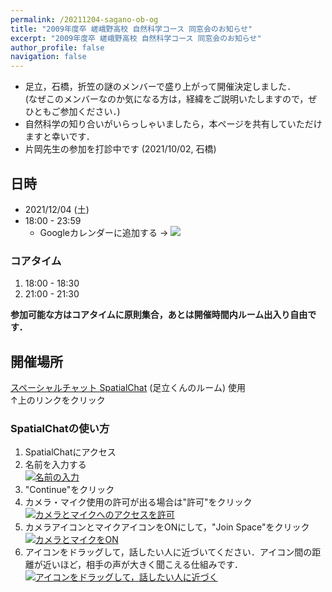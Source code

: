 ```yaml
---
permalink: /20211204-sagano-ob-og
title: "2009年度卒 嵯峨野高校 自然科学コース 同窓会のお知らせ"
excerpt: "2009年度卒 嵯峨野高校 自然科学コース 同窓会のお知らせ"
author_profile: false
navigation: false
---
```


- 足立，石橋，折笠の謎のメンバーで盛り上がって開催決定しました．  
  (なぜこのメンバーなのか気になる方は，経緯をご説明いたしますので，ぜひともご参加ください．)
- 自然科学の知り合いがいらっしゃいましたら，本ページを共有していただけますと幸いです．
- 片岡先生の参加を打診中です (2021/10/02, 石橋)

## 日時

- 2021/12/04 (土)
- 18:00 - 23:59
    - Googleカレンダーに追加する → <a target="_blank" href="https://calendar.google.com/event?action=TEMPLATE&amp;tmeid=NGhiODhqNjVjMDRxbzF2dmcwMm5wMm91cTggaWo2ZnFxOGQ5bmg3NW92aDQ1ZWJ2aDJyYmdAZw&amp;tmsrc=ij6fqq8d9nh75ovh45ebvh2rbg%40group.calendar.google.com"><img border="0" src="https://www.google.com/calendar/images/ext/gc_button1_ja.gif"></a>

### コアタイム

1. 18:00 - 18:30
2. 21:00 - 21:30

**参加可能な方はコアタイムに原則集合，あとは開催時間内ルーム出入り自由です．**

## 開催場所

[スペーシャルチャット SpatialChat](https://spatial.chat/s/condmatparty200719) (足立くんのルーム) 使用  
↑上のリンクをクリック

### SpatialChatの使い方

1. SpatialChatにアクセス
2. 名前を入力する  
    [![名前の入力](https://i.gyazo.com/e0773956bef1c26b9c5286d219ccac9b.png)](https://gyazo.com/e0773956bef1c26b9c5286d219ccac9b)
3. "Continue"をクリック
4. カメラ・マイク使用の許可が出る場合は"許可"をクリック  
    [![カメラとマイクへのアクセスを許可](https://i.gyazo.com/63f65c6abedeec8815c938a17d9b0ed9.png)](https://gyazo.com/63f65c6abedeec8815c938a17d9b0ed9)
5. カメラアイコンとマイクアイコンをONにして，"Join Space"をクリック
    [![カメラとマイクをON](https://i.gyazo.com/545f9a6d238f02d7e3b0c45ed53f7e8f.png)](https://gyazo.com/545f9a6d238f02d7e3b0c45ed53f7e8f)
6. アイコンをドラッグして，話したい人に近づいてください．アイコン間の距離が近いほど，相手の声が大きく聞こえる仕組みです．
    [![アイコンをドラッグして，話したい人に近づく](https://i.gyazo.com/3df37653ccd2663809cc9afe8b292ec8.png)](https://gyazo.com/3df37653ccd2663809cc9afe8b292ec8)
